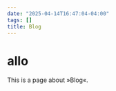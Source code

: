 ```yaml
---
date: "2025-04-14T16:47:04-04:00"
tags: []
title: Blog
---
```


# allo
This is a page about »Blog«.
